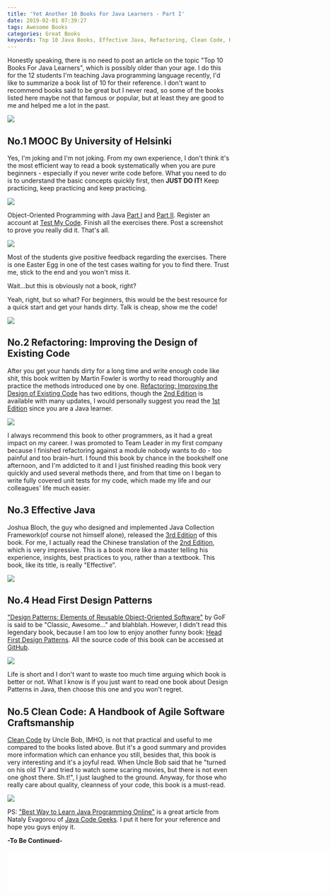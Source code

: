 ```yaml
---
title: 'Yet Another 10 Books For Java Learners - Part I'
date: 2019-02-01 07:39:27
tags: Awesome Books
categories: Great Books
keywords: Top 10 Java Books, Effective Java, Refactoring, Clean Code, Head First Design Pattern
---
```


Honestly speaking, there is no need to post an article on the topic "Top 10 Books For Java Learners", which is possibly older than your age. I do this for the 12 students I'm teaching Java programming language recently, I'd like to summarize a book list of 10 for their reference. I don't want to recommend books said to be great but I never read, so some of the books listed here maybe not that famous or popular, but at least they are good to me and helped me a lot in the past.

![](https://www.dropbox.com/s/6cir6bgtlzzl94j/books.jpg?dl=1)<!-- more -->

## No.1 MOOC By University of Helsinki

Yes, I'm joking and I'm not joking. From my own experience, I don't think it's the most efficient way to read a book systematically when you are pure beginners - especially if you never write code before. What you need to do is to understand the basic concepts quickly first, then **JUST DO IT!** Keep practicing, keep practicing and keep practicing.

<a target="_blank" href="https://www.amazon.com/NIKE-Sportswear-Swoosh-Varsity-Medium/dp/B00TFAEPRA/ref=as_li_ss_il?keywords=JUST+DO+IT&qid=1567544203&s=gateway&sr=8-3&linkCode=li3&tag=javaneversleep-20&linkId=bffa1eed3eca14ed4620988ea55a9014" target="_blank"><img border="0" src="//ws-na.amazon-adsystem.com/widgets/q?_encoding=UTF8&ASIN=B00TFAEPRA&Format=_SL250_&ID=AsinImage&MarketPlace=US&ServiceVersion=20070822&WS=1&tag=javaneversleep-20" ></a><img src="https://ir-na.amazon-adsystem.com/e/ir?t=javaneversleep-20&l=li3&o=1&a=B00TFAEPRA" width="1" height="1" border="0" alt="" style="border:none !important; margin:0px !important;" />

Object-Oriented Programming with Java [Part I](https://materiaalit.github.io/2013-oo-programming/part1/week-1/) and [Part II](https://materiaalit.github.io/2013-oo-programming/part2/week-7/). Register an account at [Test My Code](https://tmc.mooc.fi/user/new). Finish all the exercises there. Post a screenshot to prove you really did it. That's all.

![](https://www.dropbox.com/s/fg5ceqyklz7x6wf/mooc-part1-109.jpg?dl=1)

Most of the students give positive feedback regarding the exercises. There is one Easter Egg in one of the test cases waiting for you to find there. Trust me, stick to the end and you won't miss it.

Wait...but this is obviously not a book, right?

Yeah, right, but so what? For beginners, this would be the best resource for a quick start and get your hands dirty. Talk is cheap, show me the code!

<a target="_blank" href="https://www.amazon.com/cheap-programming-developer-Pullover-Hoodie/dp/B07V7LVDMT/ref=as_li_ss_il?keywords=show+me+the+code&qid=1567544365&s=gateway&sr=8-5&linkCode=li3&tag=javaneversleep-20&linkId=e83252c46a8cf7de9c2489df7111fb1d" target="_blank"><img border="0" src="//ws-na.amazon-adsystem.com/widgets/q?_encoding=UTF8&ASIN=B07V7LVDMT&Format=_SL250_&ID=AsinImage&MarketPlace=US&ServiceVersion=20070822&WS=1&tag=javaneversleep-20" ></a><img src="https://ir-na.amazon-adsystem.com/e/ir?t=javaneversleep-20&l=li3&o=1&a=B07V7LVDMT" width="1" height="1" border="0" alt="" style="border:none !important; margin:0px !important;" />

## No.2 Refactoring: Improving the Design of Existing Code

After you get your hands dirty for a long time and write enough code like shit, this book written by Martin Fowler is worthy to read thoroughly and practice the methods introduced one by one. [Refactoring: Improving the Design of Existing Code](https://amzn.to/2GeaV5Q) has two editions, though the [2nd Edition](https://amzn.to/2DOMhaE) is available with many updates, I would personally suggest you read the [1st Edition](https://amzn.to/2MKnHKN) since you are a Java learner.

<a target="_blank"  href="https://www.amazon.com/gp/product/0134757599/ref=as_li_tl?ie=UTF8&camp=1789&creative=9325&creativeASIN=0134757599&linkCode=as2&tag=javaneversleep-20&linkId=89250f6bdc5dbc4ec626099edabefb8d"><img border="0" src="//ws-na.amazon-adsystem.com/widgets/q?_encoding=UTF8&MarketPlace=US&ASIN=0134757599&ServiceVersion=20070822&ID=AsinImage&WS=1&Format=_SL250_&tag=javaneversleep-20" ></a><img src="//ir-na.amazon-adsystem.com/e/ir?t=javaneversleep-20&l=am2&o=1&a=0134757599" width="1" height="1" border="0" alt="" style="border:none !important; margin:0px !important;" />

I always recommend this book to other programmers, as it had a great impact on my career. I was promoted to Team Leader in my first company because I finished refactoring against a module nobody wants to do - too painful and too brain-hurt. I found this book by chance in the bookshelf one afternoon, and I'm addicted to it and I just finished reading this book very quickly and used several methods there, and from that time on I began to write fully covered unit tests for my code, which made my life and our colleagues' life much easier.

## No.3 Effective Java

Joshua Bloch, the guy who designed and implemented Java Collection Framework(of course not himself alone), released the [3rd Edition](https://amzn.to/2Ggl5D4) of this book. For me, I actually read the Chinese translation of the [2nd Edition](https://amzn.to/2S3qqoj), which is very impressive. This is a book more like a master telling his experience, insights, best practices to you, rather than a textbook. This book, like its title, is really "Effective".

<a target="_blank"  href="https://www.amazon.com/Effective-Java-Joshua-Bloch/dp/0134685997/ref=as_li_ss_il?ie=UTF8&qid=1549037913&sr=8-2&keywords=effective+java&linkCode=li3&tag=javaneversleep-20&linkId=fa9eefc833d196486daa8c9f8e92c294&language=en_US" target="_blank"><img border="0" src="//ws-na.amazon-adsystem.com/widgets/q?_encoding=UTF8&ASIN=0134685997&Format=_SL250_&ID=AsinImage&MarketPlace=US&ServiceVersion=20070822&WS=1&tag=javaneversleep-20&language=en_US" ></a><img src="https://ir-na.amazon-adsystem.com/e/ir?t=javaneversleep-20&language=en_US&l=li3&o=1&a=0134685997" width="1" height="1" border="0" alt="" style="border:none !important; margin:0px !important;" />

## No.4 Head First Design Patterns

["Design Patterns: Elements of Reusable Object-Oriented Software"](https://amzn.to/2WA1wvm) by GoF is said to be "Classic, Awesome..." and blahblah. However, I didn't read this legendary book, because I am too low to enjoy another funny book: [Head First Design Patterns](https://amzn.to/2MILzON). All the source code of this book can be accessed at [GitHub](https://github.com/bethrobson/Head-First-Design-Patterns).

<a target="_blank"  href="https://www.amazon.com/Head-First-Design-Patterns-Brain-Friendly/dp/0596007124/ref=as_li_ss_il?ie=UTF8&qid=1549038335&sr=8-1&keywords=head+first+design+patterns+2014&linkCode=li3&tag=javaneversleep-20&linkId=bce55d8f6d7171449418836de9a8d2d6&language=en_US" target="_blank"><img border="0" src="//ws-na.amazon-adsystem.com/widgets/q?_encoding=UTF8&ASIN=0596007124&Format=_SL250_&ID=AsinImage&MarketPlace=US&ServiceVersion=20070822&WS=1&tag=javaneversleep-20&language=en_US" ></a><img src="https://ir-na.amazon-adsystem.com/e/ir?t=javaneversleep-20&language=en_US&l=li3&o=1&a=0596007124" width="1" height="1" border="0" alt="" style="border:none !important; margin:0px !important;" />

Life is short and I don't want to waste too much time arguing which book is better or not. What I know is if you just want to read one book about Design Patterns in Java, then choose this one and you won't regret.

## No.5 Clean Code: A Handbook of Agile Software Craftsmanship

[Clean Code](https://amzn.to/2WCDZKn) by Uncle Bob, IMHO, is not that practical and useful to me compared to the books listed above. But it's a good summary and provides more information which can enhance you still, besides that, this book is very interesting and it's a joyful read. When Uncle Bob said that he "turned on his old TV and tried to watch some scaring movies, but there is not even one ghost there. Sh.t!", I just laughed to the ground. Anyway, for those who really care about quality, cleanness of your code, this book is a must-read.

<a target="_blank"  href="https://www.amazon.com/Clean-Code-Handbook-Software-Craftsmanship/dp/0132350882/ref=as_li_ss_il?ie=UTF8&qid=1549038518&sr=8-1&keywords=clean+code&linkCode=li3&tag=javaneversleep-20&linkId=586746e3093661bce05cf7b585646c25&language=en_US" target="_blank"><img border="0" src="//ws-na.amazon-adsystem.com/widgets/q?_encoding=UTF8&ASIN=0132350882&Format=_SL250_&ID=AsinImage&MarketPlace=US&ServiceVersion=20070822&WS=1&tag=javaneversleep-20&language=en_US" ></a><img src="https://ir-na.amazon-adsystem.com/e/ir?t=javaneversleep-20&language=en_US&l=li3&o=1&a=0132350882" width="1" height="1" border="0" alt="" style="border:none !important; margin:0px !important;" />

PS: ["Best Way to Learn Java Programming Online"](https://www.javacodegeeks.com/learn-java-programming-online.html) is a great article from Nataly Evagorou of [Java Code Geeks](https://www.javacodegeeks.com/). I put it here for your reference and hope you guys enjoy it.

**-To Be Continued-**

<script type="text/javascript">
amzn_assoc_placement = "adunit0";
amzn_assoc_search_bar = "true";
amzn_assoc_tracking_id = "javaneversleep-20";
amzn_assoc_ad_mode = "manual";
amzn_assoc_ad_type = "smart";
amzn_assoc_marketplace = "amazon";
amzn_assoc_region = "US";
amzn_assoc_title = "";
amzn_assoc_linkid = "b2d7aa2b3289e841ea7dae7b785b8767";
amzn_assoc_asins = "0201485672,0134685997,0596007124,0132350882";
</script>
<script src="//z-na.amazon-adsystem.com/widgets/onejs?MarketPlace=US"></script>

<iframe src="//rcm-na.amazon-adsystem.com/e/cm?o=1&p=48&l=ur1&category=books&banner=0HX1M2P8DDZ20D689R82&f=ifr&linkID=61f529dfb8b35107c92efc29a2c3c8dc&t=javaneversleep-20&tracking_id=javaneversleep-20" width="728" height="90" scrolling="no" border="0" marginwidth="0" style="border:none;" frameborder="0"></iframe>